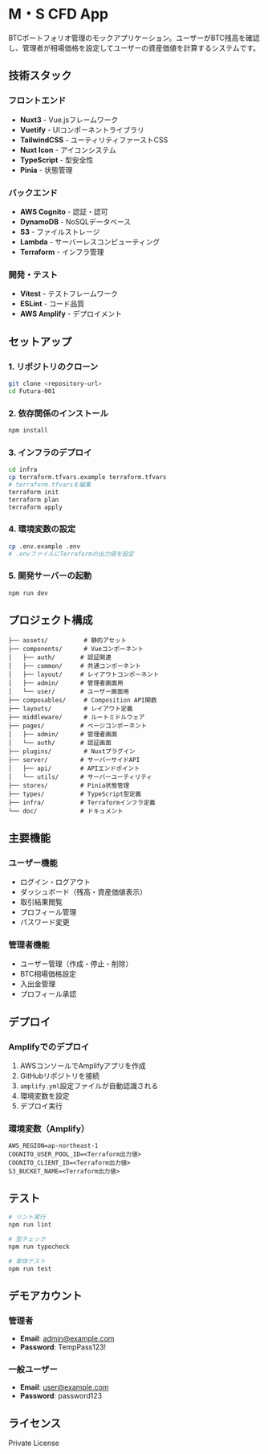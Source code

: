 # M・S CFD App

BTCポートフォリオ管理のモックアプリケーション。ユーザーがBTC残高を確認し、管理者が相場価格を設定してユーザーの資産価値を計算するシステムです。

## 技術スタック

### フロントエンド
- **Nuxt3** - Vue.jsフレームワーク
- **Vuetify** - UIコンポーネントライブラリ
- **TailwindCSS** - ユーティリティファーストCSS
- **Nuxt Icon** - アイコンシステム
- **TypeScript** - 型安全性
- **Pinia** - 状態管理

### バックエンド
- **AWS Cognito** - 認証・認可
- **DynamoDB** - NoSQLデータベース
- **S3** - ファイルストレージ
- **Lambda** - サーバーレスコンピューティング
- **Terraform** - インフラ管理

### 開発・テスト
- **Vitest** - テストフレームワーク
- **ESLint** - コード品質
- **AWS Amplify** - デプロイメント

## セットアップ

### 1. リポジトリのクローン
```bash
git clone <repository-url>
cd Futura-001
```

### 2. 依存関係のインストール
```bash
npm install
```

### 3. インフラのデプロイ
```bash
cd infra
cp terraform.tfvars.example terraform.tfvars
# terraform.tfvarsを編集
terraform init
terraform plan
terraform apply
```

### 4. 環境変数の設定
```bash
cp .env.example .env
# .envファイルにTerraformの出力値を設定
```

### 5. 開発サーバーの起動
```bash
npm run dev
```

## プロジェクト構成

```
├── assets/          # 静的アセット
├── components/      # Vueコンポーネント
│   ├── auth/       # 認証関連
│   ├── common/     # 共通コンポーネント
│   ├── layout/     # レイアウトコンポーネント
│   ├── admin/      # 管理者画面用
│   └── user/       # ユーザー画面用
├── composables/     # Composition API関数
├── layouts/         # レイアウト定義
├── middleware/      # ルートミドルウェア
├── pages/          # ページコンポーネント
│   ├── admin/      # 管理者画面
│   └── auth/       # 認証画面
├── plugins/         # Nuxtプラグイン
├── server/         # サーバーサイドAPI
│   ├── api/        # APIエンドポイント
│   └── utils/      # サーバーユーティリティ
├── stores/         # Pinia状態管理
├── types/          # TypeScript型定義
├── infra/          # Terraformインフラ定義
└── doc/            # ドキュメント
```

## 主要機能

### ユーザー機能
- ログイン・ログアウト
- ダッシュボード（残高・資産価値表示）
- 取引結果閲覧
- プロフィール管理
- パスワード変更

### 管理者機能
- ユーザー管理（作成・停止・削除）
- BTC相場価格設定
- 入出金管理
- プロフィール承認

## デプロイ

### Amplifyでのデプロイ
1. AWSコンソールでAmplifyアプリを作成
2. GitHubリポジトリを接続
3. `amplify.yml`設定ファイルが自動認識される
4. 環境変数を設定
5. デプロイ実行

### 環境変数（Amplify）
```
AWS_REGION=ap-northeast-1
COGNITO_USER_POOL_ID=<Terraform出力値>
COGNITO_CLIENT_ID=<Terraform出力値>
S3_BUCKET_NAME=<Terraform出力値>
```

## テスト

```bash
# リント実行
npm run lint

# 型チェック
npm run typecheck

# 単体テスト
npm run test
```

## デモアカウント

### 管理者
- **Email**: admin@example.com
- **Password**: TempPass123!

### 一般ユーザー
- **Email**: user@example.com  
- **Password**: password123

## ライセンス

Private License